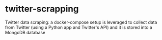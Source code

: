 # twitter-scrapping
Twitter data scraping: a docker-compose setup is leveraged to collect data from Twitter (using a Python app and Twitter's API) and it is stored into a MongoDB database
